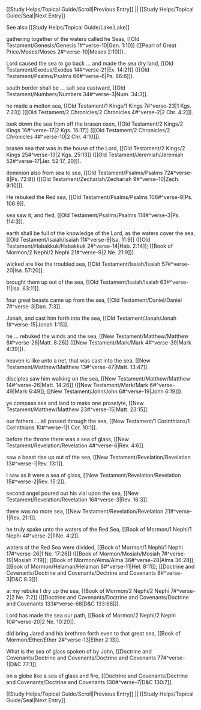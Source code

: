 [[Study Helps/Topical Guide/Scroll|Previous Entry]]  ||  [[Study Helps/Topical Guide/Seal|Next Entry]]

 See also [[Study Helps/Topical Guide/Lake|Lake]]

 gathering together of the waters called he Seas, [[Old Testament/Genesis/Genesis 1#^verse-10|Gen. 1:10]] ([[Pearl of Great Price/Moses/Moses 2#^verse-10|Moses 2:10]]).

 Lord caused the sea to go back ... and made the sea dry land, [[Old Testament/Exodus/Exodus 14#^verse-21|Ex. 14:21]] ([[Old Testament/Psalms/Psalms 66#^verse-6|Ps. 66:6]]).

 south border shall be ... salt sea eastward, [[Old Testament/Numbers/Numbers 34#^verse-3|Num. 34:3]].

 he made a molten sea, [[Old Testament/1 Kings/1 Kings 7#^verse-23|1 Kgs. 7:23]] ([[Old Testament/2 Chronicles/2 Chronicles 4#^verse-2|2 Chr. 4:2]]).

 took down the sea from off the brasen oxen, [[Old Testament/2 Kings/2 Kings 16#^verse-17|2 Kgs. 16:17]] ([[Old Testament/2 Chronicles/2 Chronicles 4#^verse-10|2 Chr. 4:10]]).

 brasen sea that was in the house of the Lord, [[Old Testament/2 Kings/2 Kings 25#^verse-13|2 Kgs. 25:13]] ([[Old Testament/Jeremiah/Jeremiah 52#^verse-17|Jer. 52:17, 20]]).

 dominion also from sea to sea, [[Old Testament/Psalms/Psalms 72#^verse-8|Ps. 72:8]] ([[Old Testament/Zechariah/Zechariah 9#^verse-10|Zech. 9:10]]).

 He rebuked the Red sea, [[Old Testament/Psalms/Psalms 106#^verse-9|Ps. 106:9]].

 sea saw it, and fled, [[Old Testament/Psalms/Psalms 114#^verse-3|Ps. 114:3]].

 earth shall be full of the knowledge of the Lord, as the waters cover the sea, [[Old Testament/Isaiah/Isaiah 11#^verse-9|Isa. 11:9]] ([[Old Testament/Habakkuk/Habakkuk 2#^verse-14|Hab. 2:14]]; [[Book of Mormon/2 Nephi/2 Nephi 21#^verse-9|2 Ne. 21:9]]).

 wicked are like the troubled sea, [[Old Testament/Isaiah/Isaiah 57#^verse-20|Isa. 57:20]].

 brought them up out of the sea, [[Old Testament/Isaiah/Isaiah 63#^verse-11|Isa. 63:11]].

 four great beasts came up from the sea, [[Old Testament/Daniel/Daniel 7#^verse-3|Dan. 7:3]].

 Jonah, and cast him forth into the sea, [[Old Testament/Jonah/Jonah 1#^verse-15|Jonah 1:15]].

 he ... rebuked the winds and the sea, [[New Testament/Matthew/Matthew 8#^verse-26|Matt. 8:26]] ([[New Testament/Mark/Mark 4#^verse-39|Mark 4:39]]).

 heaven is like unto a net, that was cast into the sea, [[New Testament/Matthew/Matthew 13#^verse-47|Matt. 13:47]].

 disciples saw him walking on the sea, [[New Testament/Matthew/Matthew 14#^verse-26|Matt. 14:26]] ([[New Testament/Mark/Mark 6#^verse-49|Mark 6:49]]; [[New Testament/John/John 6#^verse-19|John 6:19]]).

 ye compass sea and land to make one proselyte, [[New Testament/Matthew/Matthew 23#^verse-15|Matt. 23:15]].

 our fathers ... all passed through the sea, [[New Testament/1 Corinthians/1 Corinthians 10#^verse-1|1 Cor. 10:1]].

 before the throne there was a sea of glass, [[New Testament/Revelation/Revelation 4#^verse-6|Rev. 4:6]].

 saw a beast rise up out of the sea, [[New Testament/Revelation/Revelation 13#^verse-1|Rev. 13:1]].

 I saw as it were a sea of glass, [[New Testament/Revelation/Revelation 15#^verse-2|Rev. 15:2]].

 second angel poured out his vial upon the sea, [[New Testament/Revelation/Revelation 16#^verse-3|Rev. 16:3]].

 there was no more sea, [[New Testament/Revelation/Revelation 21#^verse-1|Rev. 21:1]].

 he truly spake unto the waters of the Red Sea, [[Book of Mormon/1 Nephi/1 Nephi 4#^verse-2|1 Ne. 4:2]].

 waters of the Red Sea were divided, [[Book of Mormon/1 Nephi/1 Nephi 17#^verse-26|1 Ne. 17:26]] ([[Book of Mormon/Mosiah/Mosiah 7#^verse-19|Mosiah 7:19]]; [[Book of Mormon/Alma/Alma 36#^verse-28|Alma 36:28]]; [[Book of Mormon/Helaman/Helaman 8#^verse-11|Hel. 8:11]]; [[Doctrine and Covenants/Doctrine and Covenants/Doctrine and Covenants 8#^verse-3|D&C 8:3]]).

 at my rebuke I dry up the sea, [[Book of Mormon/2 Nephi/2 Nephi 7#^verse-2|2 Ne. 7:2]] ([[Doctrine and Covenants/Doctrine and Covenants/Doctrine and Covenants 133#^verse-68|D&C 133:68]]).

 Lord has made the sea our path, [[Book of Mormon/2 Nephi/2 Nephi 10#^verse-20|2 Ne. 10:20]].

 did bring Jared and his brethren forth even to that great sea, [[Book of Mormon/Ether/Ether 2#^verse-13|Ether 2:13]].

 What is the sea of glass spoken of by John, [[Doctrine and Covenants/Doctrine and Covenants/Doctrine and Covenants 77#^verse-1|D&C 77:1]].

 on a globe like a sea of glass and fire, [[Doctrine and Covenants/Doctrine and Covenants/Doctrine and Covenants 130#^verse-7|D&C 130:7]].

[[Study Helps/Topical Guide/Scroll|Previous Entry]]  ||  [[Study Helps/Topical Guide/Seal|Next Entry]]